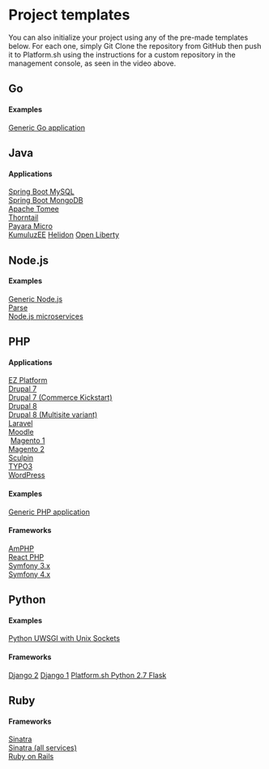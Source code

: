 # Project templates

You can also initialize your project using any of the pre-made templates below.  For each one, simply Git Clone the repository from GitHub then push it to Platform.sh using the instructions for a custom repository in the management console, as seen in the video above.

## Go

<section class="examples-lists">

<div>
  <h4>Examples</h4>
  <a href="https://github.com/platformsh-templates/golang">Generic Go application</a>
</div>

</section>

## Java

<section class="examples-lists">

<div>
  <h4>Applications</h4>
  <a href="https://github.com/platformsh-templates/spring-boot-maven-mysql">Spring Boot MySQL</a><br />
  <a href="https://github.com/platformsh-templates/spring-mvc-maven-mongodb">Spring Boot MongoDB</a><br />
  <a href="https://github.com/platformsh-templates/microprofile-tomee">Apache Tomee</a><br />
  <a href="https://github.com/platformsh-templates/microprofile-thorntail">Thorntail</a><br />
  <a href="https://github.com/platformsh-templates/microprofile-payara">Payara Micro</a><br />
  <a href="https://github.com/platformsh-templates/microprofile-kumuluzee">KumuluzEE</a>
  <a href="https://github.com/platformsh-templates/microprofile-helidon">Helidon</a>
  <a href="https://github.com/platformsh-templates/microprofile-openliberty">Open Liberty</a>

</div>

</section>

## Node.js

<section class="examples-lists">

<div>
  <h4>Examples</h4>
  <a href="https://github.com/platformsh-templates/nodejs">Generic Node.js</a><br />
  <a href="https://github.com/platformsh-examples/platformsh-example-parseit">Parse</a><br />
  <a href="https://github.com/platformsh-examples/platformsh-example-nodejs-microservices">Node.js microservices</a>
</div>

</section>

## PHP

<section class="examples-lists">

<div>
  <h4>Applications</h4>
  <a href="https://github.com/ezsystems/ezplatform">EZ Platform</a><br />
  <a href="https://github.com/platformsh-templates/drupal7">Drupal 7</a><br />
  <a href="https://github.com/platformsh-examples/platformsh-example-drupalcommerce7">Drupal 7 (Commerce Kickstart)</a><br />
  <a href="https://github.com/platformsh-templates/drupal8">Drupal 8</a><br />
  <a href="https://github.com/platformsh-templates/drupal8-multisite">Drupal 8 (Multisite variant)</a><br />
  <a href="https://github.com/platformsh-templates/laravel">Laravel</a><br />
  <a href="https://github.com/platformsh-examples/platformsh-example-moodle">Moodle</a><br />
  <a href="https://github.com/platformsh-examples/platformsh-example-magento1">Magento 1</a><br />
  <a href="https://github.com/platformsh-templates/magento2ce">Magento 2</a><br />
  <a href="https://github.com/platformsh-templates/sculpin">Sculpin</a><br />
  <a href="https://github.com/platformsh-templates/typo3">TYPO3</a><br />
  <a href="https://github.com/platformsh-templates/wordpress">WordPress</a>
</div>

<div>
  <h4>Examples</h4>
  <a href="https://github.com/platformsh-templates/nodejs">Generic PHP application</a><br />
</div>


<div>
  <h4>Frameworks</h4>
  <a href="https://github.com/platformsh-examples/platformsh-example-amphp">AmPHP</a><br />
  <a href="https://github.com/platformsh-examples/platformsh-example-reactphp">React PHP</a><br />
  <a href="https://github.com/platformsh-templates/symfony3">Symfony 3.x</a><br />
  <a href="https://github.com/platformsh-templates/symfony4">Symfony 4.x</a><br />
</div>

</section>

## Python

<section class="examples-lists">

<div>
  <h4>Examples</h4>
  <a href="https://github.com/platformsh-templates/python3-uwsgi">Python UWSGI with Unix Sockets</a><br />
</div>

<div>
  <h4>Frameworks</h4>
  <a href="https://github.com/platformsh-templates/django2">Django 2</a>
  <a href="https://github.com/platformsh-templates/django1">Django 1</a>
  <a href="https://github.com/platformsh-templates/flask">Platform.sh Python 2.7 Flask</a><br />
</div>

</section>

## Ruby

<section class="examples-lists">

<div>
  <h4>Frameworks</h4>
  <a href="https://github.com/platformsh-examples/platformsh-example-sinatra">Sinatra</a><br />
  <a href="https://github.com/platformsh-examples/platformsh-example-ruby-sinatra-all-the-services">Sinatra (all services)</a><br />
  <a href="https://github.com/platformsh-templates/rails">Ruby on Rails</a>
</div>

</section>
